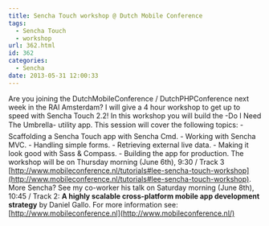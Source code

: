 ```yaml
---
title: Sencha Touch workshop @ Dutch Mobile Conference
tags:
  - Sencha Touch
  - workshop
url: 362.html
id: 362
categories:
  - Sencha
date: 2013-05-31 12:00:33
---
```


Are you joining the DutchMobileConference / DutchPHPConference next week in the RAI Amsterdam? I will give a 4 hour workshop to get up to speed with Sencha Touch 2.2! In this workshop you will build the -Do I Need The Umbrella- utility app. This session will cover the following topics: - Scaffolding a Sencha Touch app with Sencha Cmd. - Working with Sencha MVC. - Handling simple forms. - Retrieving external live data. - Making it look good with Sass & Compass. - Building the app for production. The workshop will be on Thursday morning (June 6th), 9:30 / Track 3 [http://www.mobileconference.nl/tutorials#lee-sencha-touch-workshop](http://www.mobileconference.nl/tutorials#lee-sencha-touch-workshop). More Sencha? See my co-worker his talk on Saturday morning (June 8th), 10:45 / Track 2: **A highly scalable cross-platform mobile app development strategy** by Daniel Gallo. For more information see: [http://www.mobileconference.nl](http://www.mobileconference.nl/)